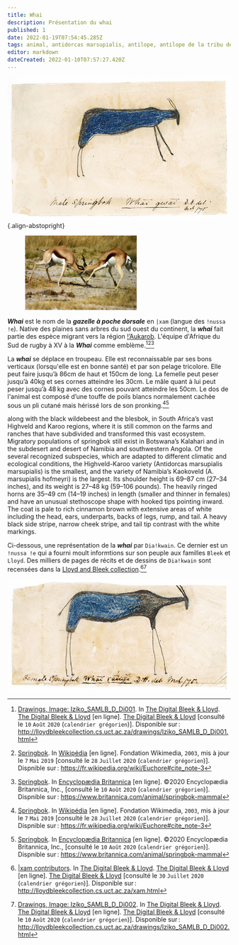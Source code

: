 ```yaml
---
title: Whai
description: Présentation du whai
published: 1
date: 2022-01-19T07:54:45.285Z
tags: animal, antidorcas marsupialis, antilope, antilope de la tribu des gazelles, bovidé, euchore, gazelle, gazelle à poche dorsale, haut du continent, springbok, springbuck, sud du continent, whai
editor: markdown
dateCreated: 2022-01-10T07:57:27.420Z
---
```


![!nussa-!e_whai-gwai_public-domain.jpg](/images/art/drawing/!nussa-!e_whai-gwai_public-domain.jpg){.align-abstopright}

<figure class="image image-style-align-right image_resized" style="width: 50%;"><img src="/images/animals/springbok/whai.jpg"></figure>

***Whai*** est le nom de la ***gazelle à poche dorsale*** en `|xam` (langue des `!nussa !e`). Native des plaines sans arbres du sud ouest du continent, la ***whai*** fait partie des espèce migrant vers la région [ǃ’Aukarob](/encyclopedie/geographie/karoo).
L'équipe d'Afrique du Sud de rugby à XV à la ***Whai*** comme emblème.[^1][^4][^5]

La ***whai*** se déplace en troupeau. Elle est reconnaissable par ses bons verticaux (lorsqu'elle est en bonne santé) et par son pelage tricolore. Elle peut faire jusqu’à 86cm de haut et 150cm de long. La femelle peut peser jusqu’à 40kg et ses cornes atteindre les 30cm. Le mâle quant à lui peut peser jusqu’à 48 kg avec des cornes pouvant atteindre les 50cm. Le dos de l'animal est composé d’une touffe de poils blancs normalement cachée sous un pli cutané mais hérissé lors de son pronking.[^4][^5]


 along with the black wildebeest and the blesbok, in South Africa’s vast Highveld and Karoo regions, where it is still common on the farms and ranches that have subdivided and transformed this vast ecosystem. Migratory populations of springbok still exist in Botswana’s Kalahari and in the subdesert and desert of Namibia and southwestern Angola. Of the several recognized subspecies, which are adapted to different climatic and ecological conditions, the Highveld-Karoo variety (Antidorcas marsupialis marsupialis) is the smallest, and the variety of Namibia’s Kaokoveld (A. marsupialis hofmeyri) is the largest. Its shoulder height is 69–87 cm (27–34 inches), and its weight is 27–48 kg (59–106 pounds). The heavily ringed horns are 35–49 cm (14–19 inches) in length (smaller and thinner in females) and have an unusual stethoscope shape with hooked tips pointing inward. The coat is pale to rich cinnamon brown with extensive areas of white including the head, ears, underparts, backs of legs, rump, and tail. A heavy black side stripe, narrow cheek stripe, and tail tip contrast with the white markings.

Ci-dessous, une représentation de la ***whai*** par `Dia!kwain`. Ce dernier est un `!nussa !e` qui a fourni moult informtions sur son peuple aux familles `Bleek` et `Lloyd`. Des milliers de pages de récits et de dessins de `Dia!kwain` sont recensées dans la [Lloyd and Bleek collection](http://lloydbleekcollection.cs.uct.ac.za).[^2][^3]

![whai.jpg](/images/art/drawing/!nussa-!e_whai-aityi-from-dia!kwain_public-domain.jpg)

[^1]: [Drawings, Image: Iziko_SAMLB_D_Di001](http://lloydbleekcollection.cs.uct.ac.za/drawings/Iziko_SAMLB_D_Di001.html). In [The Digital Bleek & Lloyd](http://lloydbleekcollection.cs.uct.ac.za). [The Digital Bleek & Lloyd](http://lloydbleekcollection.cs.uct.ac.za) [en ligne]. [The Digital Bleek & Lloyd](http://lloydbleekcollection.cs.uct.ac.za) [consulté le `10` `Août` `2020` (`calendrier grégorien`)]. Disponible sur : http://lloydbleekcollection.cs.uct.ac.za/drawings/Iziko_SAMLB_D_Di001.html

[^2]: [|xam contributors](http://lloydbleekcollection.cs.uct.ac.za/xam.html). In [The Digital Bleek & Lloyd](http://lloydbleekcollection.cs.uct.ac.za). [The Digital Bleek & Lloyd](http://lloydbleekcollection.cs.uct.ac.za) [en ligne]. [The Digital Bleek & Lloyd](http://lloydbleekcollection.cs.uct.ac.za) [consulté le `30` `Juillet` `2020` (`calendrier grégorien`)]. Disponible sur : http://lloydbleekcollection.cs.uct.ac.za/xam.html

[^3]: [Drawings, Image: Iziko_SAMLB_D_Di002](http://lloydbleekcollection.cs.uct.ac.za/drawings/Iziko_SAMLB_D_Di002.html). In [The Digital Bleek & Lloyd](http://lloydbleekcollection.cs.uct.ac.za). [The Digital Bleek & Lloyd](http://lloydbleekcollection.cs.uct.ac.za) [en ligne]. [The Digital Bleek & Lloyd](http://lloydbleekcollection.cs.uct.ac.za) [consulté le `10` `Août` `2020` (`calendrier grégorien`)]. Disponible sur : http://lloydbleekcollection.cs.uct.ac.za/drawings/Iziko_SAMLB_D_Di002.html

[^4]: [Springbok](https://fr.wikipedia.org/wiki/Euchore#cite_note-3). In [Wikipédia](https://wikipedia.org) [en ligne]. Fondation Wikimedia, `2003`, mis à jour le `7` `Mai` `2019` [consulté le `28` `Juillet` `2020` (`calendrier grégorien`)]. Dispnible sur : https://fr.wikipedia.org/wiki/Euchore#cite_note-3

[^5]: [Springbok](https://www.britannica.com/animal/springbok-mammal). In [Encyclopædia Britannica](https://www.britannica.com/) [en ligne]. ©2020 Encyclopædia Britannica, Inc., [consulté le `10` `Août` `2020` (`calendrier grégorien`)]. Dispnible sur : https://www.britannica.com/animal/springbok-mammal